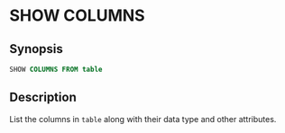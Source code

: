 SHOW COLUMNS
============

Synopsis
--------

``` sql
SHOW COLUMNS FROM table
```

Description
-----------

List the columns in `table` along with their data type and other attributes.
